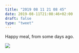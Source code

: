 ```yaml
---
title: "2019 08 11 21 08 45"
date: 2019-08-11T21:08:46+02:00
draft: false
type: "tweet"
---
```

Happy meal, from some days ago.

![](/img/IMG_0775.jpg)
